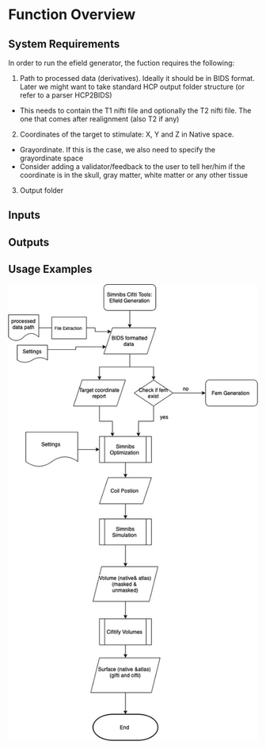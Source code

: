  Function Overview 
===============


System Requirements 
--------------- 
In order to run the efield generator, the fuction requires the following:
1. Path to processed data (derivatives). Ideally it should be in BIDS format. Later we might want to take standard HCP output folder structure (or refer to a parser HCP2BIDS)
- This needs to contain the T1 nifti file and optionally the T2 nifti file. The one that comes after realignment (also T2 if any)
2. Coordinates of the target to stimulate: X, Y and Z in Native space.
- Grayordinate. If this is the case, we also need to specify the grayordinate space
- Consider adding a validator/feedback to the user to tell her/him if the coordinate is in the skull, gray matter, white matter or any other tissue
3. Output folder



Inputs 
--------------- 


Outputs 
---------------


Usage Examples 
--------------- 


![Simnibs Cifti Tools Efield Generation Flow Diagram](TMS_flow.jpg)


